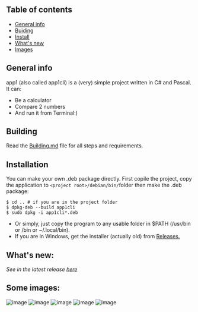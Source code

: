 ## Table of contents
* [General info](#general-info)
* [Buiding](#building)
* [Install](#install)
* [What's new](#whats-new)
* [Images](#some-images)

## General info
app1 (also called app1cli) is a (very) simple project written in C# and Pascal. It can:
* Be a calculator
* Compare 2 numbers
* And run it from Terminal:)
	
## Building
Read the [Building.md](Building.md) file for all steps and requirements.

## Installation
You can make your own .deb package directly. First copile the project, copy the application to ```<project root>/debian/bin/```folder then make the .deb package:
```
$ cd .. # if you are in the project folder
$ dpkg-deb --build app1cli
$ sudo dpkg -i app1cli*.deb
```
* Or simply, just copy the program to any usable folder in $PATH (/usr/bin or /bin or ~/.local/bin).
* If you are in Windows, get the installer (actually old) from [Releases.](https://github.com/lebao3105/app1cli/releases)

## What's new:
*See in the latest release [here](https://github.com/lebao3105/app1cli/releases/)*

## Some images:
![image](https://user-images.githubusercontent.com/77564176/139211727-06351e51-9b6b-4363-be7d-109b0597bca6.png)
![image](https://user-images.githubusercontent.com/77564176/138020987-e248b913-0680-40eb-8e90-d71848780e3f.png)
![image](https://user-images.githubusercontent.com/77564176/139212160-2cfd1b74-0f59-444d-af8f-517d3e5475df.png)
![image](https://user-images.githubusercontent.com/77564176/139212433-a15929d2-7e75-45b8-b764-f702242a56bc.png)
![image](https://user-images.githubusercontent.com/77564176/139212736-f8670679-9d78-4b28-be0b-cbc20dbb9c77.png)

